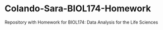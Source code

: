 # Colando-Sara-BIOL174-Homework
 Repository with Homework for BIOL174: Data Analysis for the Life Sciences
